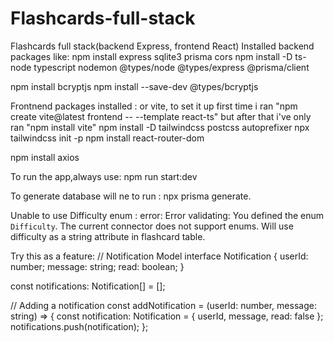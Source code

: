 # Flashcards-full-stack
Flashcards full stack(backend Express, frontend React)
Installed backend packages like:
npm install express sqlite3 prisma cors
npm install -D ts-node typescript nodemon @types/node @types/express @prisma/client

npm install bcryptjs
npm install --save-dev @types/bcryptjs

Frontnend packages installed :
or vite, to set it up first time i ran "npm create vite@latest frontend -- --template react-ts"
but after that i've only ran "npm install vite"
npm install -D tailwindcss postcss autoprefixer
npx tailwindcss init -p
npm install react-router-dom

npm install axios




To run the app,always use: npm run start:dev

To generate database will ne to run : npx prisma generate.

Unable to use Difficulty enum : error: Error validating: You defined the enum `Difficulty`. The current connector does not support enums. Will use difficulty as a string attribute in flashcard table. 



Try this as a feature:
// Notification Model
interface Notification {
    userId: number;
    message: string;
    read: boolean;
}

const notifications: Notification[] = [];

// Adding a notification
const addNotification = (userId: number, message: string) => {
    const notification: Notification = { userId, message, read: false };
    notifications.push(notification);
};
